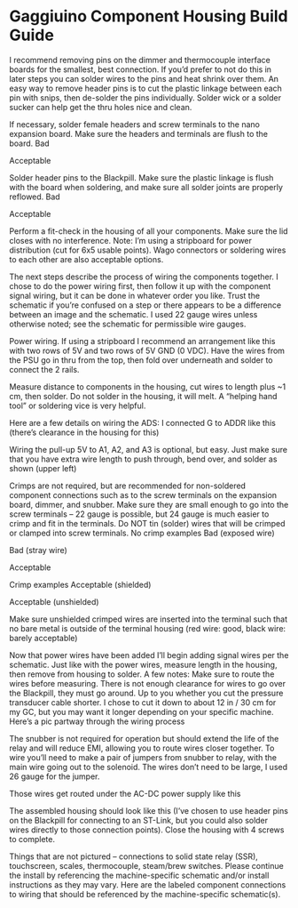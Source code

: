 # Gaggiuino Component Housing Build Guide

I recommend removing pins on the dimmer and thermocouple interface boards for the smallest, best connection. If you’d prefer to not do this in later steps you can solder wires to the pins and heat shrink over them.
An easy way to remove header pins is to cut the plastic linkage between each pin with snips, then de-solder the pins individually. Solder wick or a solder sucker can help get the thru holes nice and clean.



If necessary, solder female headers and screw terminals to the nano expansion board. Make sure the headers and terminals are flush to the board. 
Bad

Acceptable

Solder header pins to the Blackpill. Make sure the plastic linkage is flush with the board when soldering, and make sure all solder joints are properly reflowed. 
Bad

Acceptable

Perform a fit-check in the housing of all your components. Make sure the lid closes with no interference.
Note: I’m using a stripboard for power distribution (cut for 6x5 usable points). Wago connectors or soldering wires to each other are also acceptable options.

The next steps describe the process of wiring the components together. I chose to do the power wiring first, then follow it up with the component signal wiring, but it can be done in whatever order you like. Trust the schematic if you’re confused on a step or there appears to be a difference between an image and the schematic. I used 22 gauge wires unless otherwise noted; see the schematic for permissible wire gauges.

Power wiring. If using a stripboard I recommend an arrangement like this with two rows of 5V and two rows of 5V GND (0 VDC). 
Have the wires from the PSU go in thru from the top, then fold over underneath and solder to connect the 2 rails.

Measure distance to components in the housing, cut wires to length plus ~1 cm, then solder. Do not solder in the housing, it will melt. A “helping hand tool” or soldering vice is very helpful.

Here are a few details on wiring the ADS:
I connected G to ADDR like this (there’s clearance in the housing for this)

Wiring the pull-up 5V to A1, A2, and A3 is optional, but easy. Just make sure that you have extra wire length to push through, bend over, and solder as shown (upper left)

Crimps are not required, but are recommended for non-soldered component connections such as to the screw terminals on the expansion board, dimmer, and snubber. Make sure they are small enough to go into the screw terminals – 22 gauge is possible, but 24 gauge is much easier to crimp and fit in the terminals. Do NOT tin (solder) wires that will be crimped or clamped into screw terminals.
No crimp examples
Bad (exposed wire)

Bad (stray wire) 

Acceptable

Crimp examples
Acceptable (shielded)

Acceptable (unshielded)

Make sure unshielded crimped wires are inserted into the terminal such that no bare metal is outside of the terminal housing (red wire: good, black wire: barely acceptable)

Now that power wires have been added I’ll begin adding signal wires per the schematic. Just like with the power wires, measure length in the housing, then remove from housing to solder. A few notes:
Make sure to route the wires before measuring. There is not enough clearance for wires to go over the Blackpill, they must go around. 
Up to you whether you cut the pressure transducer cable shorter. I chose to cut it down to about 12 in / 30 cm for my GC, but you may want it longer depending on your specific machine. 
Here’s a pic partway through the wiring process

The snubber is not required for operation but should extend the life of the relay and will reduce EMI, allowing you to route wires closer together. 
To wire you’ll need to make a pair of jumpers from snubber to relay, with the main wire going out to the solenoid. The wires don’t need to be large, I used 26 gauge for the jumper.
 
Those wires get routed under the AC-DC power supply like this

The assembled housing should look like this (I’ve chosen to use header pins on the Blackpill for connecting to an ST-Link, but you could also solder wires directly to those connection points). 
Close the housing with 4 screws to complete. 

Things that are not pictured – connections to solid state relay (SSR), touchscreen, scales, thermocouple, steam/brew switches. Please continue the install by referencing the machine-specific schematic and/or install instructions as they may vary.
Here are the labeled component connections to wiring that should be referenced by the machine-specific schematic(s). 